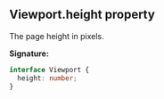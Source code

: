 ## Viewport.height property

The page height in pixels.

**Signature:**

```typescript
interface Viewport {
  height: number;
}
```

